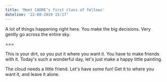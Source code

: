 ```yaml
---
title: 'Meet CADRE’s first class of fellows'
dateline: '22-08-2019 15:17'
---
```


A lot of things happening right here. You make the big decisions. Very gently go across the entire sky.

===

This is your dirt, so you put it where you want it. You have to make friends with it. Today's such a wonderful day, let's just make a happy little painting.

The cloud needs a little friend. Let's have some fun! Get it to where you want it, and leave it alone.